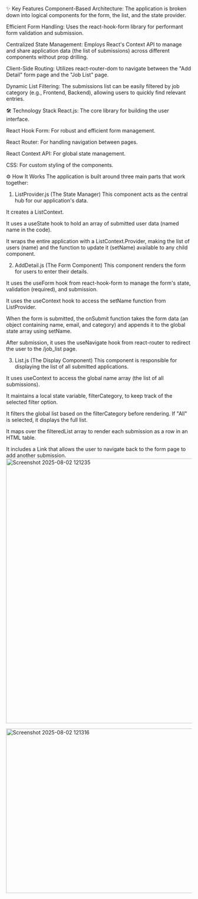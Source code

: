 ✨ Key Features
Component-Based Architecture: The application is broken down into logical components for the form, the list, and the state provider.

Efficient Form Handling: Uses the react-hook-form library for performant form validation and submission.

Centralized State Management: Employs React's Context API to manage and share application data (the list of submissions) across different components without prop drilling.

Client-Side Routing: Utilizes react-router-dom to navigate between the "Add Detail" form page and the "Job List" page.

Dynamic List Filtering: The submissions list can be easily filtered by job category (e.g., Frontend, Backend), allowing users to quickly find relevant entries.


🛠️ Technology Stack
React.js: The core library for building the user interface.

React Hook Form: For robust and efficient form management.

React Router: For handling navigation between pages.

React Context API: For global state management.

CSS: For custom styling of the components.

⚙️ How It Works
The application is built around three main parts that work together:

1. ListProvider.js (The State Manager)
This component acts as the central hub for our application's data.

It creates a ListContext.

It uses a useState hook to hold an array of submitted user data (named name in the code).

It wraps the entire application with a ListContext.Provider, making the list of users (name) and the function to update it (setName) available to any child component.

2. AddDetail.js (The Form Component)
This component renders the form for users to enter their details.

It uses the useForm hook from react-hook-form to manage the form's state, validation (required), and submission.

It uses the useContext hook to access the setName function from ListProvider.

When the form is submitted, the onSubmit function takes the form data (an object containing name, email, and category) and appends it to the global state array using setName.

After submission, it uses the useNavigate hook from react-router to redirect the user to the /job_list page.

3. List.js (The Display Component)
This component is responsible for displaying the list of all submitted applications.

It uses useContext to access the global name array (the list of all submissions).

It maintains a local state variable, filterCategory, to keep track of the selected filter option.

It filters the global list based on the filterCategory before rendering. If "All" is selected, it displays the full list.

It maps over the filteredList array to render each submission as a row in an HTML table.

It includes a Link that allows the user to navigate back to the form page to add another submission.
<img width="1582" height="716" alt="Screenshot 2025-08-02 121235" src="https://github.com/user-attachments/assets/755a9368-6116-44ee-94c7-00c59b24489b" />

<img width="1547" height="445" alt="Screenshot 2025-08-02 121316" src="https://github.com/user-attachments/assets/8d373b25-d0d0-4fba-8950-4e7743970f90" />

